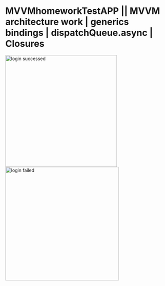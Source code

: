 # MVVMhomeworkTestAPP || MVVM architecture work | generics bindings | dispatchQueue.async | Closures         

<img width="348" alt="login successed" src="https://user-images.githubusercontent.com/103481753/173337390-2567fa83-c127-4418-970f-4e137bf5ab16.png"> <img width="354" alt="login failed" src="https://user-images.githubusercontent.com/103481753/173337417-12be7b49-8e77-4e6c-b3b8-dc1e4ff3b4d1.png">
